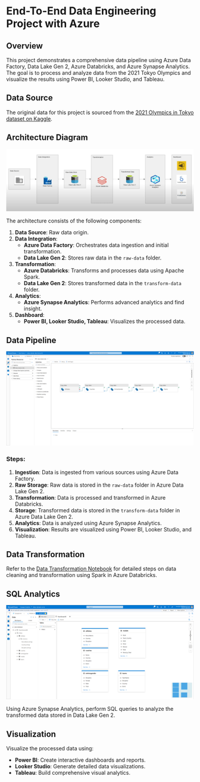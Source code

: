 # End-To-End Data Engineering Project with Azure 

## Overview

This project demonstrates a comprehensive data pipeline using Azure Data Factory, Data Lake Gen 2, Azure Databricks, and Azure Synapse Analytics. The goal is to process and analyze data from the 2021 Tokyo Olympics and visualize the results using Power BI, Looker Studio, and Tableau.

## Data Source

The original data for this project is sourced from the [2021 Olympics in Tokyo dataset on Kaggle](https://www.kaggle.com/datasets/arjunprasadsarkhel/2021-olympics-in-tokyo).

## Architecture Diagram

![Architecture Diagram](Architecture%20Diagram.png)

The architecture consists of the following components:
1. **Data Source**: Raw data origin.
2. **Data Integration**:
   - **Azure Data Factory**: Orchestrates data ingestion and initial transformation.
   - **Data Lake Gen 2**: Stores raw data in the `raw-data` folder.
3. **Transformation**:
   - **Azure Databricks**: Transforms and processes data using Apache Spark.
   - **Data Lake Gen 2**: Stores transformed data in the `transform-data` folder.
4. **Analytics**:
   - **Azure Synapse Analytics**: Performs advanced analytics and find insight.
5. **Dashboard**:
   - **Power BI, Looker Studio, Tableau**: Visualizes the processed data.

## Data Pipeline

![Data Factory Pipeline](Data%20Factory%20Pipeline.png)

### Steps:
1. **Ingestion**: Data is ingested from various sources using Azure Data Factory.
2. **Raw Storage**: Raw data is stored in the `raw-data` folder in Azure Data Lake Gen 2.
3. **Transformation**: Data is processed and transformed in Azure Databricks.
4. **Storage**: Transformed data is stored in the `transform-data` folder in Azure Data Lake Gen 2.
5. **Analytics**: Data is analyzed using Azure Synapse Analytics.
6. **Visualization**: Results are visualized using Power BI, Looker Studio, and Tableau.

## Data Transformation

Refer to the [Data Transformation Notebook](Data%20Transformation%28Spark%29.ipynb) for detailed steps on data cleaning and transformation using Spark in Azure Databricks.

## SQL Analytics

![Azure Synapse Analytics](Azure%20Synapse%20Analtics.png)

Using Azure Synapse Analytics, perform SQL queries to analyze the transformed data stored in Data Lake Gen 2.

## Visualization

Visualize the processed data using:
- **Power BI**: Create interactive dashboards and reports.
- **Looker Studio**: Generate detailed data visualizations.
- **Tableau**: Build comprehensive visual analytics.


